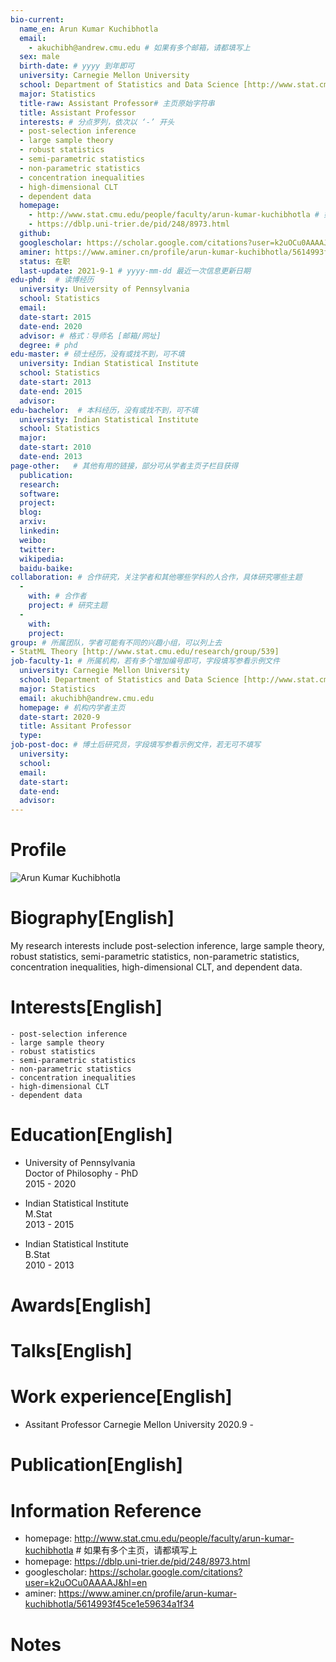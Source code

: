 ```yaml
---
bio-current:
  name_en: Arun Kumar Kuchibhotla
  email: 
    - akuchibh@andrew.cmu.edu # 如果有多个邮箱，请都填写上
  sex: male
  birth-date: # yyyy 到年即可
  university: Carnegie Mellon University 
  school: Department of Statistics and Data Science [http://www.stat.cmu.edu/]
  major: Statistics
  title-raw: Assistant Professor# 主页原始字符串
  title: Assistant Professor
  interests: # 分点罗列，依次以 ‘-’ 开头
  - post-selection inference
  - large sample theory
  - robust statistics
  - semi-parametric statistics
  - non-parametric statistics
  - concentration inequalities
  - high-dimensional CLT
  - dependent data
  homepage: 
    - http://www.stat.cmu.edu/people/faculty/arun-kumar-kuchibhotla # 如果有多个主页，请都填写上
    - https://dblp.uni-trier.de/pid/248/8973.html
  github: 
  googlescholar: https://scholar.google.com/citations?user=k2uOCu0AAAAJ&hl=en 
  aminer: https://www.aminer.cn/profile/arun-kumar-kuchibhotla/5614993f45ce1e59634a1f34
  status: 在职
  last-update: 2021-9-1 # yyyy-mm-dd 最近一次信息更新日期
edu-phd:  # 读博经历
  university: University of Pennsylvania
  school: Statistics
  email: 
  date-start: 2015
  date-end: 2020
  advisor: # 格式：导师名 [邮箱/网址]
  degree: # phd
edu-master: # 硕士经历，没有或找不到，可不填
  university: Indian Statistical Institute
  school: Statistics
  date-start: 2013
  date-end: 2015
  advisor:
edu-bachelor:  # 本科经历，没有或找不到，可不填
  university: Indian Statistical Institute
  school: Statistics
  major: 
  date-start: 2010
  date-end: 2013
page-other:   # 其他有用的链接，部分可从学者主页子栏目获得
  publication: 
  research: 
  software: 
  project: 
  blog: 
  arxiv: 
  linkedin: 
  weibo:
  twitter:
  wikipedia:
  baidu-baike:
collaboration: # 合作研究，关注学者和其他哪些学科的人合作，具体研究哪些主题
  - 
    with: # 合作者
    project: # 研究主题
  - 
    with: 
    project: 
group: # 所属团队，学者可能有不同的兴趣小组，可以列上去
- StatML Theory [http://www.stat.cmu.edu/research/group/539]
job-faculty-1: # 所属机构，若有多个增加编号即可，字段填写参看示例文件
  university: Carnegie Mellon University 
  school: Department of Statistics and Data Science [http://www.stat.cmu.edu/]
  major: Statistics
  email: akuchibh@andrew.cmu.edu
  homepage: # 机构内学者主页
  date-start: 2020-9
  title: Assitant Professor
  type: 
job-post-doc: # 博士后研究员，字段填写参看示例文件，若无可不填写
  university: 
  school: 
  email: 
  date-start: 
  date-end: 
  advisor: 
---
```


# Profile

![Arun Kumar Kuchibhotla](http://www.stat.cmu.edu/sites/default/files/faculty_pictures/Arun_Kumar_Kuchibhotla.png)

# Biography[English]
My research interests include post-selection inference, large sample theory, robust statistics, semi-parametric statistics, non-parametric statistics, concentration inequalities, high-dimensional CLT, and dependent data.

# Interests[English]
    - post-selection inference
    - large sample theory
    - robust statistics
    - semi-parametric statistics
    - non-parametric statistics
    - concentration inequalities
    - high-dimensional CLT
    - dependent data

# Education[English]
  - University of Pennsylvania  
Doctor of Philosophy - PhD  
2015 - 2020

  - Indian Statistical Institute  
  M.Stat  
  2013 - 2015

  - Indian Statistical Institute  
  B.Stat  
  2010 - 2013

# Awards[English]


# Talks[English]


# Work experience[English]
  - Assitant Professor
Carnegie Mellon University
2020.9 - 

# Publication[English]


# Information Reference
  - homepage: http://www.stat.cmu.edu/people/faculty/arun-kumar-kuchibhotla # 如果有多个主页，请都填写上
  - homepage: https://dblp.uni-trier.de/pid/248/8973.html
  - googlescholar: https://scholar.google.com/citations?user=k2uOCu0AAAAJ&hl=en 
  - aminer: https://www.aminer.cn/profile/arun-kumar-kuchibhotla/5614993f45ce1e59634a1f34

# Notes